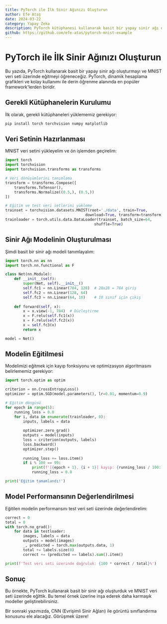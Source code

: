 ```yaml
---
title: PyTorch ile İlk Sinir Ağınızı Oluşturun
author: Efe Ataş
date: 2024-03-22
category: Yapay Zeka
description: PyTorch kütüphanesi kullanarak basit bir yapay sinir ağı oluşturmayı ve eğitmeyi adım adım öğrenin.
github: https://github.com/efe-atas/pytorch-mnist-example
---
```


# PyTorch ile İlk Sinir Ağınızı Oluşturun

Bu yazıda, PyTorch kullanarak basit bir yapay sinir ağı oluşturmayı ve MNIST veri seti üzerinde eğitmeyi öğreneceğiz. PyTorch, dinamik hesaplama grafikleri ve kolay kullanımı ile derin öğrenme alanında en popüler framework'lerden biridir.

## Gerekli Kütüphanelerin Kurulumu

İlk olarak, gerekli kütüphaneleri yüklememiz gerekiyor:

```python
pip install torch torchvision numpy matplotlib
```

## Veri Setinin Hazırlanması

MNIST veri setini yükleyelim ve ön işlemden geçirelim:

```python
import torch
import torchvision
import torchvision.transforms as transforms

# Veri dönüşümlerini tanımlama
transform = transforms.Compose([
    transforms.ToTensor(),
    transforms.Normalize((0.5,), (0.5,))
])

# Eğitim ve test veri setlerini yükleme
trainset = torchvision.datasets.MNIST(root='./data', train=True,
                                    download=True, transform=transform)
trainloader = torch.utils.data.DataLoader(trainset, batch_size=64,
                                        shuffle=True)
```

## Sinir Ağı Modelinin Oluşturulması

Şimdi basit bir sinir ağı modeli tanımlayalım:

```python
import torch.nn as nn
import torch.nn.functional as F

class Net(nn.Module):
    def __init__(self):
        super(Net, self).__init__()
        self.fc1 = nn.Linear(784, 128)  # 28x28 = 784 giriş
        self.fc2 = nn.Linear(128, 64)
        self.fc3 = nn.Linear(64, 10)    # 10 sınıf için çıkış
    
    def forward(self, x):
        x = x.view(-1, 784)  # Düzleştirme
        x = F.relu(self.fc1(x))
        x = F.relu(self.fc2(x))
        x = self.fc3(x)
        return x

model = Net()
```

## Modelin Eğitilmesi

Modelimizi eğitmek için kayıp fonksiyonu ve optimizasyon algoritmasını belirlememiz gerekiyor:

```python
import torch.optim as optim

criterion = nn.CrossEntropyLoss()
optimizer = optim.SGD(model.parameters(), lr=0.01, momentum=0.9)

# Eğitim döngüsü
for epoch in range(5):
    running_loss = 0.0
    for i, data in enumerate(trainloader, 0):
        inputs, labels = data
        
        optimizer.zero_grad()
        outputs = model(inputs)
        loss = criterion(outputs, labels)
        loss.backward()
        optimizer.step()
        
        running_loss += loss.item()
        if i % 100 == 99:
            print(f'[{epoch + 1}, {i + 1}] kayıp: {running_loss / 100:.3f}')
            running_loss = 0.0

print('Eğitim tamamlandı!')
```

## Model Performansının Değerlendirilmesi

Eğitilen modelin performansını test veri seti üzerinde değerlendirelim:

```python
correct = 0
total = 0
with torch.no_grad():
    for data in testloader:
        images, labels = data
        outputs = model(images)
        _, predicted = torch.max(outputs.data, 1)
        total += labels.size(0)
        correct += (predicted == labels).sum().item()

print(f'Test veri seti üzerinde doğruluk: {100 * correct / total}%')
```

## Sonuç

Bu örnekte, PyTorch kullanarak basit bir sinir ağı oluşturduk ve MNIST veri seti üzerinde eğittik. Bu temel örnek üzerine inşa ederek daha karmaşık modeller geliştirebilirsiniz.

Bir sonraki yazımızda, CNN (Evrişimli Sinir Ağları) ile görüntü sınıflandırma konusunu ele alacağız. Görüşmek üzere! 